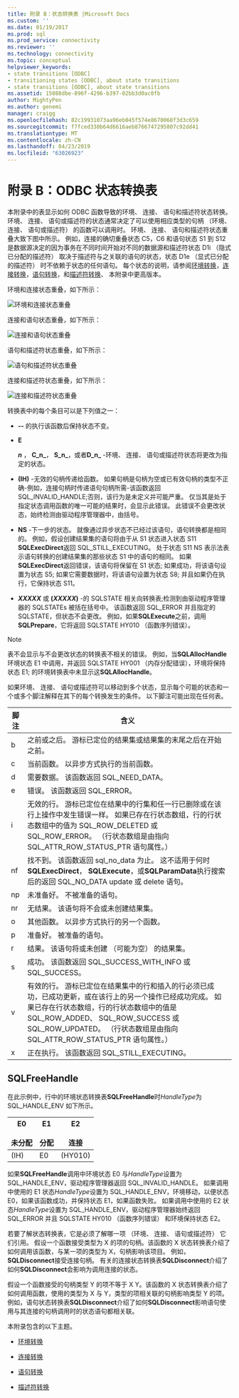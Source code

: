 ```yaml
---
title: 附录 B：状态转换表 |Microsoft Docs
ms.custom: ''
ms.date: 01/19/2017
ms.prod: sql
ms.prod_service: connectivity
ms.reviewer: ''
ms.technology: connectivity
ms.topic: conceptual
helpviewer_keywords:
- state transitions [ODBC]
- transitioning states [ODBC], about state transitions
- state transitions [ODBC], about state transitions
ms.assetid: 15088dbe-896f-4296-b397-02bb3d0ac0fb
author: MightyPen
ms.author: genemi
manager: craigg
ms.openlocfilehash: 82c19931073aa96eb045f574e8670068f3d3c659
ms.sourcegitcommit: f7fced330b64d6616aeb8766747295807c92dd41
ms.translationtype: MT
ms.contentlocale: zh-CN
ms.lasthandoff: 04/23/2019
ms.locfileid: "63026923"
---
```

# <a name="appendix-b-odbc-state-transition-tables"></a>附录 B：ODBC 状态转换表
本附录中的表显示如何 ODBC 函数导致的环境、 连接、 语句和描述符状态转换。 环境、 连接、 语句或描述符的状态通常决定了可以使用相应类型的句柄 （环境、 连接、 语句或描述符） 的函数可以调用时。 环境、 连接、 语句和描述符状态重叠大致下图中所示。 例如，连接的确切重叠状态 C5，C6 和语句状态 S1 到 S12 是数据源决定的因为事务在不同时间开始对不同的数据源和描述符状态 D1i （隐式已分配的描述符） 取决于描述符与之关联的语句的状态，状态 D1e （显式已分配的描述符） 时不依赖于状态的任何语句。 每个状态的说明，请参阅[环境转换](../../../odbc/reference/appendixes/environment-transitions.md)，[连接转换](../../../odbc/reference/appendixes/connection-transitions.md)，[语句转换](../../../odbc/reference/appendixes/statement-transitions.md)，和[描述符转换](../../../odbc/reference/appendixes/descriptor-transitions.md)、 本附录中更高版本。  
  
 环境和连接状态重叠，如下所示：  
  
 ![环境和连接状态重叠](../../../odbc/reference/appendixes/media/app01.gif "app01")  
  
 连接和语句状态重叠，如下所示：  
  
 ![连接和语句状态重叠](../../../odbc/reference/appendixes/media/app02.gif "app02")  
  
 语句和描述符状态重叠，如下所示：  
  
 ![语句和描述符状态重叠](../../../odbc/reference/appendixes/media/app03.gif "app03")  
  
 连接和描述符状态重叠，如下所示：  
  
 ![连接和描述符状态重叠](../../../odbc/reference/appendixes/media/app04.gif "app04")  
  
 转换表中的每个条目可以是下列值之一：  
  
-   **--** 的执行该函数后保持状态不变。  
  
-   **E**  

     **_n_**  ， **C_n_**， **S_n_**，或者**D_n_** -环境、 连接、 语句或描述符状态将更改为指定的状态。  
 
-   **(IH)** -无效的句柄传递给函数。 如果句柄是句柄为空或已有效句柄的类型不正确-例如，连接句柄时传递语句句柄所需-该函数返回 SQL_INVALID_HANDLE;否则，该行为是未定义并可能严重。 仅当其是处于指定状态调用函数的唯一可能的结果时，会显示此错误。 此错误不会更改状态，始终检测由驱动程序管理器中，由括号。  
  
-   **NS** -下一步的状态。 就像通过异步状态不已经过该语句，语句转换都是相同的。 例如，假设创建结果集的语句将由于从 S1 状态进入状态 S11 **SQLExecDirect**返回 SQL_STILL_EXECUTING。 处于状态 S11 NS 表示法表示语句转换的创建结果集的那些状态 S1 中的语句的相同。 如果**SQLExecDirect**返回错误，该语句将保留在 S1 状态; 如果成功，将该语句设置为状态 S5; 如果它需要数据时，将该语句设置为状态 S8; 并且如果仍在执行，它保持状态 S11。  

-   **_XXXXX_** 或 **(*XXXXX*)** -的 SQLSTATE 相关向转换表;检测到由驱动程序管理器的 SQLSTATEs 被括在括号中。 该函数返回 SQL_ERROR 并且指定的 SQLSTATE，但状态不会更改。 例如，如果**SQLExecute**之前，调用**SQLPrepare**，它将返回 SQLSTATE HY010 （函数序列错误）。  

> [!NOTE]  
>  表不会显示与不会更改状态的转换表不相关的错误。 例如，当**SQLAllocHandle**环境状态 E1 中调用，并返回 SQLSTATE HY001 （内存分配错误），环境将保持状态 E1; 的环境转换表中未显示这**SQLAllocHandle**。  
  
 如果环境、 连接、 语句或描述符可以移动到多个状态，显示每个可能的状态和一个或多个脚注解释在其下的每个转换发生的条件。 以下脚注可能出现在任何表。  
  
|脚注|含义|  
|--------------|-------------|  
|b|之前或之后。 游标已定位的结果集或结果集的末尾之后在开始之前。|  
|c|当前函数。 以异步方式执行的当前函数。|  
|d|需要数据。 该函数返回 SQL_NEED_DATA。|  
|e|错误。 该函数返回 SQL_ERROR。|  
|i|无效的行。 游标已定位在结果中的行集和任一行已删除或在该行上操作中发生错误一样。 如果已存在行状态数组，行的行状态数组中的值为 SQL_ROW_DELETED 或 SQL_ROW_ERROR。 （行状态数组是由指向 SQL_ATTR_ROW_STATUS_PTR 语句属性。）|  
|nf|找不到。 该函数返回 sql_no_data 为止。 这不适用于何时**SQLExecDirect**， **SQLExecute**，或**SQLParamData**执行搜索后的返回 SQL_NO_DATA update 或 delete 语句。|  
|np|未准备好。 不被准备的语句。|  
|nr|无结果。 该语句将不会或未创建结果集。|  
|o|其他函数。 以异步方式执行的另一个函数。|  
|p|准备好。 被准备的语句。|  
|r|结果。 该语句将或未创建 （可能为空） 的结果集。|  
|s|成功。 该函数返回 SQL_SUCCESS_WITH_INFO 或 SQL_SUCCESS。|  
|v|有效的行。 游标已定位在结果集中的行和插入的行必须已成功，已成功更新，或在该行上的另一个操作已经成功完成。 如果已存在行状态数组，行的行状态数组中的值是 SQL_ROW_ADDED、 SQL_ROW_SUCCESS 或 SQL_ROW_UPDATED。 （行状态数组是由指向 SQL_ATTR_ROW_STATUS_PTR 语句属性。）|  
|x|正在执行。 该函数返回 SQL_STILL_EXECUTING。|  
  
## <a name="sqlfreehandle"></a>SQLFreeHandle  
 在此示例中，行中的环境状态转换表**SQLFreeHandle**时*HandleType*为 SQL_HANDLE_ENV 如下所示。  
  
|E0<br /><br /> 未分配|E1<br /><br /> 分配|E2<br /><br /> 连接|  
|------------------------|----------------------|-----------------------|  
|(IH)|E0|(HY010)|  
  
 如果**SQLFreeHandle**调用中环境状态 E0 与*HandleType*设置为 SQL_HANDLE_ENV，驱动程序管理器返回 SQL_INVALID_HANDLE。 如果调用中使用的 E1 状态*HandleType*设置为 SQL_HANDLE_ENV，环境移动，以便状态 E0，如果该函数成功，并保持状态 E1，如果函数失败。 如果调用中使用的 E2 状态*HandleType*设置为 SQL_HANDLE_ENV，驱动程序管理器始终返回 SQL_ERROR 并且 SQLSTATE HY010 （函数序列错误） 和环境保持状态 E2。  
  
 若要了解状态转换表，它是必须了解哪一项 （环境、 连接、 语句或描述符） 它们引用。 假设一个函数接受类型为 X 的项的句柄。该函数的 X 状态转换表介绍了如何调用该函数，与某一项的类型为 X，句柄影响该项目。 例如， **SQLDisconnect**接受连接句柄。 有关的连接状态转换表**SQLDisconnect**介绍了如何**SQLDisconnect**会影响为调用连接的状态。  
  
 假设一个函数接受的句柄类型 Y 的项不等于 X Y。该函数的 X 状态转换表介绍了如何调用函数，使用的类型为 X 与 Y，类型的项相关联的句柄影响类型 Y 的项。例如，语句状态转换表**SQLDisconnect**介绍了如何**SQLDisconnect**影响语句使用与其连接的句柄调用时的状态语句都相关联。  
  
 本附录包含的以下主题。  
  
-   [环境转换](../../../odbc/reference/appendixes/environment-transitions.md)  
  
-   [连接转换](../../../odbc/reference/appendixes/connection-transitions.md)  
  
-   [语句转换](../../../odbc/reference/appendixes/statement-transitions.md)  
  
-   [描述符转换](../../../odbc/reference/appendixes/descriptor-transitions.md)
